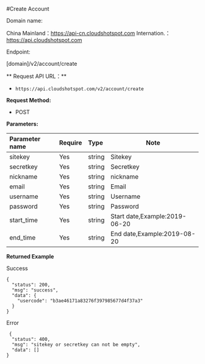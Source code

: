 #Create Account

Domain name:

China Mainland：https://api-cn.cloudshotspot.com
Internation.：https://api.cloudshotspot.com

Endpoint:

[domain]/v2/account/create

** Request API URL：** 
- ` https://api.cloudshotspot.com/v2/account/create `
  
**Request Method:**
- POST 

**Parameters:** 

|Parameter name |Require|Type|Note|
|:----    |:---|:----- |-----   |
|sitekey |  Yes  |    string   |    Sitekey   |
|secretkey |  Yes  |    string   |    Secretkey   |
|nickname |  Yes  |    string   |    nickname   |
|email |  Yes  |    string   |    Email   |
|username |  Yes  |    string   |    Username   |
|password |  Yes  |    string   |    Password   |
|start_time |  Yes  |    string   |    Start date,Example:2019-06-20   |
|end_time |  Yes  |    string   |     End date,Example:2019-08-20   |


**Returned Example**

Success
``` 
{
  "status": 200,
  "msg": "success",
  "data": {
    "usercode": "b3ae46171a83276f397985677d4f37a3"
  }
}

```

Error

``` 
 {
  "status": 400,
  "msg": "sitekey or secretkey can not be empty",
  "data": []
}
```
